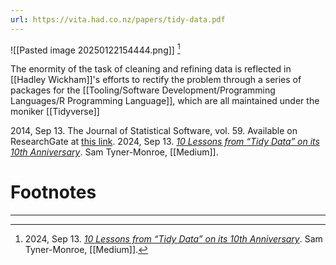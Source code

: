 ```yaml
---
url: https://vita.had.co.nz/papers/tidy-data.pdf
---
```


![[Pasted image 20250122154444.png]] [^1]

The enormity of the task of cleaning and refining data is reflected in [[Hadley Wickham]]'s efforts to rectify the problem through a series of packages for the [[Tooling/Software Development/Programming Languages/R Programming Language]], which are all maintained under the moniker [[Tidyverse]]

2014, Sep 13. The Journal of Statistical Software, vol. 59.  Available on ResearchGate at [this link](https://www.researchgate.net/publication/215990669_Tidy_data).
2024, Sep 13. [*10 Lessons from “Tidy Data” on its 10th Anniversary*](https://medium.com/@sctyner90/10-lessons-from-tidy-data-on-its-10th-anniversary-dbe2195a82b7). Sam Tyner-Monroe, [[Medium]]. 



# Footnotes
***
[^1]: 2024, Sep 13. [*10 Lessons from “Tidy Data” on its 10th Anniversary*](https://medium.com/@sctyner90/10-lessons-from-tidy-data-on-its-10th-anniversary-dbe2195a82b7). Sam Tyner-Monroe, [[Medium]]. 